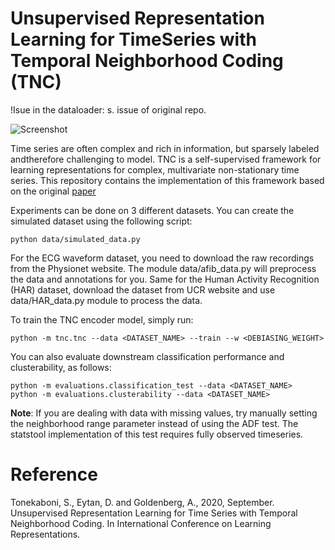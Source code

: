 # Unsupervised Representation Learning for TimeSeries with Temporal Neighborhood Coding (TNC)
!Isue in the dataloader: s. issue of original repo.

![Screenshot](tnc.png)

Time series are often complex and rich in information, but sparsely labeled andtherefore challenging to model. TNC is a self-supervised framework for learning representations for complex, multivariate non-stationary time series. This repository contains the implementation of this framework based on the original [paper](https://openreview.net/forum?id=8qDwejCuCN)


Experiments can be done on 3 different datasets. You can create the simulated dataset using the following script:
```
python data/simulated_data.py
```
For the ECG waveform dataset, you need to download the raw recordings from the Physionet website. The module data/afib_data.py will preprocess the data and annotations for you. Same for the Human Activity Recognition (HAR) dataset, download the dataset from UCR website and use data/HAR_data.py module to process the data.

To train the TNC encoder model, simply run:
```
python -m tnc.tnc --data <DATASET_NAME> --train --w <DEBIASING_WEIGHT>
```
You can also evaluate downstream classification performance and clusterability, as follows:
```
python -m evaluations.classification_test --data <DATASET_NAME>
python -m evaluations.clusterability --data <DATASET_NAME>
```
__Note__: If you are dealing with data with missing values, try manually setting the neighborhood range parameter instead of using the ADF test. The statstool implementation of this test requires fully observed timeseries. 

# Reference

Tonekaboni, S., Eytan, D. and Goldenberg, A., 2020, September. Unsupervised Representation Learning for Time Series with Temporal Neighborhood Coding. In International Conference on Learning Representations.
